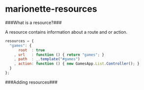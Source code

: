 marionette-resources
====================

###What is a resource?###

A resource contains information about a route and or action.

```js
resources = {
  "games": {
      root  : true
    , url   : function () { return "games"; }
    , path  : _.template("#games")
    , action: function () { new GamesApp.List.Controller(); }
  }
};
```

###Adding resources###

